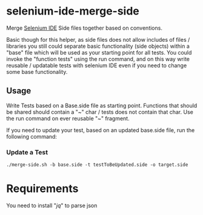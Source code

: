 # selenium-ide-merge-side
Merge [Selenium IDE](https://github.com/SeleniumHQ/selenium-ide) Side files together based on conventions.

Basic though for this helper, as side files does not allow includes of files / libraries you still could separate basic functionality (side objects) within a "base" file which will be used as your starting point for all tests. You could invoke the "function tests" using the run command, and on this way write reusable / updatable tests with selenium IDE even if you need to change some base functionality.

## Usage
Write Tests based on a Base.side file as starting point.
Functions that should be shared should contain a "\~" char / tests does not contain that char.
Use the run command on ever reusable "\~" fragment.

If you need to update your test, based on an updated base.side file, run the following command:


### Update a Test
~~~
./merge-side.sh -b base.side -t testToBeUpdated.side -o target.side
~~~

# Requirements
You need to install "*jq*" to parse json 
